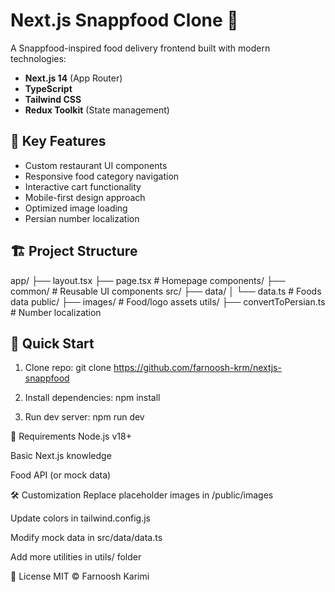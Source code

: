 # Next.js Snappfood Clone 🍔

A Snappfood-inspired food delivery frontend built with modern technologies:

- **Next.js 14** (App Router)
- **TypeScript**
- **Tailwind CSS**
- **Redux Toolkit** (State management)

## 🌟 Key Features

- Custom restaurant UI components
- Responsive food category navigation
- Interactive cart functionality
- Mobile-first design approach
- Optimized image loading
- Persian number localization

## 🏗️ Project Structure

app/
├── layout.tsx
├── page.tsx # Homepage
components/
├── common/ # Reusable UI components
src/
├── data/
│ └── data.ts # Foods data
public/
├── images/ # Food/logo assets
utils/
├── convertToPersian.ts # Number localization

## 🚀 Quick Start

1. Clone repo:
   git clone https://github.com/farnoosh-krm/nextjs-snappfood

2. Install dependencies:
   npm install

3. Run dev server:
   npm run dev

🔧 Requirements
Node.js v18+

Basic Next.js knowledge

Food API (or mock data)

🛠️ Customization
Replace placeholder images in /public/images

Update colors in tailwind.config.js

Modify mock data in src/data/data.ts

Add more utilities in utils/ folder

📜 License
MIT © Farnoosh Karimi
